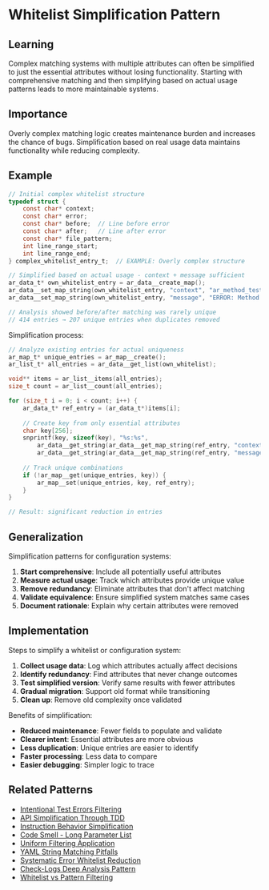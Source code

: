 # Whitelist Simplification Pattern

## Learning
Complex matching systems with multiple attributes can often be simplified to just the essential attributes without losing functionality. Starting with comprehensive matching and then simplifying based on actual usage patterns leads to more maintainable systems.

## Importance
Overly complex matching logic creates maintenance burden and increases the chance of bugs. Simplification based on real usage data maintains functionality while reducing complexity.

## Example
```c
// Initial complex whitelist structure
typedef struct {
    const char* context;
    const char* error;
    const char* before;  // Line before error
    const char* after;   // Line after error  
    const char* file_pattern;
    int line_range_start;
    int line_range_end;
} complex_whitelist_entry_t;  // EXAMPLE: Overly complex structure

// Simplified based on actual usage - context + message sufficient
ar_data_t* own_whitelist_entry = ar_data__create_map();
ar_data__set_map_string(own_whitelist_entry, "context", "ar_method_tests");
ar_data__set_map_string(own_whitelist_entry, "message", "ERROR: Method has no AST");

// Analysis showed before/after matching was rarely unique
// 414 entries → 207 unique entries when duplicates removed
```

Simplification process:
```c
// Analyze existing entries for actual uniqueness
ar_map_t* unique_entries = ar_map__create();
ar_list_t* all_entries = ar_data__get_list(own_whitelist);

void** items = ar_list__items(all_entries);
size_t count = ar_list__count(all_entries);

for (size_t i = 0; i < count; i++) {
    ar_data_t* ref_entry = (ar_data_t*)items[i];
    
    // Create key from only essential attributes
    char key[256];
    snprintf(key, sizeof(key), "%s:%s", 
        ar_data__get_string(ar_data__get_map_string(ref_entry, "context")),
        ar_data__get_string(ar_data__get_map_string(ref_entry, "message")));
    
    // Track unique combinations
    if (!ar_map__get(unique_entries, key)) {
        ar_map__set(unique_entries, key, ref_entry);
    }
}

// Result: significant reduction in entries
```

## Generalization
Simplification patterns for configuration systems:

1. **Start comprehensive**: Include all potentially useful attributes
2. **Measure actual usage**: Track which attributes provide unique value
3. **Remove redundancy**: Eliminate attributes that don't affect matching
4. **Validate equivalence**: Ensure simplified system matches same cases
5. **Document rationale**: Explain why certain attributes were removed

## Implementation
Steps to simplify a whitelist or configuration system:

1. **Collect usage data**: Log which attributes actually affect decisions
2. **Identify redundancy**: Find attributes that never change outcomes
3. **Test simplified version**: Verify same results with fewer attributes
4. **Gradual migration**: Support old format while transitioning
5. **Clean up**: Remove old complexity once validated

Benefits of simplification:
- **Reduced maintenance**: Fewer fields to populate and validate
- **Clearer intent**: Essential attributes are more obvious
- **Less duplication**: Unique entries are easier to identify
- **Faster processing**: Less data to compare
- **Easier debugging**: Simpler logic to trace

## Related Patterns
- [Intentional Test Errors Filtering](intentional-test-errors-filtering.md)
- [API Simplification Through TDD](tdd-api-simplification.md)
- [Instruction Behavior Simplification](instruction-behavior-simplification.md)
- [Code Smell - Long Parameter List](code-smell-long-parameter-list.md)
- [Uniform Filtering Application](uniform-filtering-application.md)
- [YAML String Matching Pitfalls](yaml-string-matching-pitfalls.md)
- [Systematic Error Whitelist Reduction](systematic-error-whitelist-reduction.md)
- [Check-Logs Deep Analysis Pattern](check-logs-deep-analysis-pattern.md)
- [Whitelist vs Pattern Filtering](whitelist-vs-pattern-filtering.md)